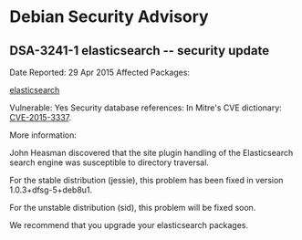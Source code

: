 
Debian Security Advisory
========================


DSA-3241-1 elasticsearch -- security update
-------------------------------------------



Date Reported:
29 Apr 2015
Affected Packages:

[elasticsearch](https://packages.debian.org/src:elasticsearch)

Vulnerable:
Yes
Security database references:
In Mitre's CVE dictionary: [CVE-2015-3337](https://security-tracker.debian.org/tracker/CVE-2015-3337).  

More information:

John Heasman discovered that the site plugin handling of the
Elasticsearch search engine was susceptible to directory traversal.


For the stable distribution (jessie), this problem has been fixed in
version 1.0.3+dfsg-5+deb8u1.


For the unstable distribution (sid), this problem will be fixed soon.


We recommend that you upgrade your elasticsearch packages.





